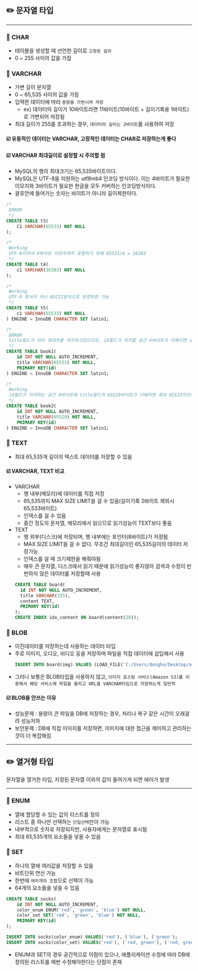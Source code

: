 ## ✏️ 문자열 타입

---

### 💭 CHAR

- 테이블을 생성할 때 선언한 길이로 `고정된 길이`
- 0 ~ 255 사이의 값을 가짐

### 💭 VARCHAR

- 가변 길이 문자열
- 0 ~ 65,535 사이의 값을 가짐
- 입력한 데이터에 따라 `용량을 가변시켜 저장`
    - ex) 데이터의 길이가 10바이트라면 11바이트(10바이트 + 길이기록용 1바이트)로 가변되어 저장됨
- 최대 길이가 255를 초과하는 경우, `데이터의 길이는 2바이트`를 사용하여 저장

#### ☑️ 유동적인 데이터는 VARCHAR, 고정적인 데이터는 CHAR로 저장하는게 좋다

#### ☑️ VARCHAR 최대길이로 설정할 시 주의할 점

- MySQL의 행의 최대크기는 65,535바이트이다.
- MySQL은 UTF-8을 지원하는 utf8mb4 인코딩 방식이다. 이는 4바이트가 필요한 이모지와 3바이트가 필요한 한글을 모두 커버하는 인코딩방식이다.
- 괄호안에 들어가는 숫자는 바이트가 아니라 길이제한이다.

```sql
/*
 ERROR
 */
CREATE TABLE t3(
    C1 VARCHAR(65533) NOT NULL
);

/*
 Working
 UTF-8이어서 4바이트 이모지까지 포함하기 위해 65533/4 = 16383
 */
CREATE TABLE t4(
    c1 VARCHAR(16383) NOT NULL
);

/*
 Working
 UTF-8 방식이 아닌 ASCII방식으로 변경하면 가능
 */
CREATE TABLE t5(
    c1 VARCHAR(65533) NOT NULL
) ENGINE = InnoDB CHARACTER SET latin1;

/*
 ERROR
 title필드가 이미 최대치를 차지하고있으므로, id필드가 차지할 공간 4바이트가 더해지면 넘쳐버림
 */
CREATE TABLE book1(
    id INT NOT NULL AUTO_INCREMENT,
    title VARCHAR(65533) NOT NULL,
    PRIMARY KEY(id)
) ENGINE = InnoDB CHARACTER SET latin1;

/*
 Working
 id필드가 차지하는 공간 4바이트에 title필드의 65529바이트가 더해지면 최대 65533이므로 가능
 */
CREATE TABLE book2(
    id INT NOT NULL AUTO_INCREMENT,
    title VARCHAR(65529) NOT NULL,
    PRIMARY KEY(id)
) ENGINE = InnoDB CHARACTER SET latin1;
```

### 💭 TEXT

- 최대 65,535개 길이의 텍스트 데이터를 저장할 수 있음

#### ☑️ VARCHAR, TEXT 비교

- VARCHAR
  - 행 내부(메모리)에 데이터를 직접 저장
  - 65,535까지 MAX SIZE LIMIT을 걸 수 있음(길이기록 2바이트 제외시 65,533바이트)
  - 인덱스를 걸 수 있음
  - 중간 정도의 문자열, 메모리에서 읽으므로 읽기성능이 TEXT보다 좋음
- TEXT
  - 행 외부(디스크)에 저장되며, 행 내부에는 포인터(8바이트)가 저장됨
  - MAX SIZE LIMIT을 걸 수 없다. 무조건 최대길이인 65,535길이의 데이터 저장가능
  - 인덱스를 걸 때 크기제한을 해줘야됨
  - 매우 큰 문자열, 디스크에서 읽기 때문에 읽기성능이 좋지않아 검색과 수정이 빈번하지 않은 데이터를 저장할때 사용
  ```sql
  CREATE TABLE board(
    id INT NOT NULL AUTO_INCREMENT,
    title VARCHAR(255),
    content TEXT,
    PRIMARY KEY(id)
  );
  CREATE INDEX idx_content ON board(content(20));
  ```

### 💭 BLOB

- 이진데이터를 저장하는데 사용하는 데이터 타입
- 주로 이미지, 오디오, 비디오 등을 저장하며 파일을 직접 데이터에 삽입해서 사용
  ```sql
  INSERT INTO board(img) VALUES (LOAD_FILE('C:/Users/dongho/Desktop/a.png'));
  ```
- 그러나 보통은 BLOB타입을 사용하지 않고, `이미지 호스팅 서비스(Amazon S3)를 이용해서 해당 서비스에 파일을 올리고 URL을 VARCHAR타입으로 저장하는게 일반적`

#### ☑️ BLOB을 안쓰는 이유
- 성능문제 : 용량이 큰 파일을 DB에 저장하는 경우, 처리나 복구 같은 시간이 오래걸려 성능저하
- 보안문제 : DB에 직접 이미지를 저장하면, 이미지에 대한 접근을 제어하고 관리하는 것이 더 복잡해짐

---

## ✏️ 열거형 타입

문자열을 열거한 타입, 지정된 문자열 이외의 값이 들어가게 되면 에러가 발생

---

### 💭 ENUM

- 열에 할당할 수 있는 값의 리스트를 정의
- 리스트 중 하나만 선택하는 `단일선택`만이 가능
- 내부적으로 숫자로 저장되지만, 사용자에게는 문자열로 표시됨
- 최대 65,535개의 요소들을 넣을 수 있음

### 💭 SET

- 하나의 열에 여러값을 저장할 수 있음
- 비트단위 연산 가능
- 한번에 `여러개의 조합`으로 선택이 가능
- 64개의 요소들을 넣을 수 있음

```sql
CREATE TABLE socks(
    id INT NOT NULL AUTO_INCREMENT,
    color_enum ENUM('red', 'green', 'blue') NOT NULL,
    color_set SET('red', 'green', 'blue') NOT NULL,
    PRIMARY KEY(id)
);

INSERT INTO socks(color_enum) VALUES('red'), ('blue'), ('green');
INSERT INTO socks(color_set) VALUES('red'), ('red, green'), ('red, green, blue');
```

- ENUM과 SET의 경우 공간적으로 이점이 있으나, 애플리케이션 수정에 따라 DB에 정의된 리스트를 매번 수정해야한다는 단점이 존재